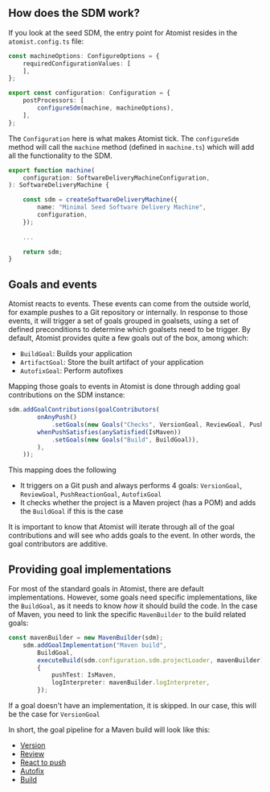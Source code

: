 ## How does the SDM work?

If you look at the seed SDM, the entry point for Atomist resides in the `atomist.config.ts` file:

``` typescript
const machineOptions: ConfigureOptions = {
    requiredConfigurationValues: [
    ],
};

export const configuration: Configuration = {
    postProcessors: [
        configureSdm(machine, machineOptions),
    ],
};
```

The `Configuration` here is what makes Atomist tick. The `configureSdm` method will call the `machine` method (defined in `machine.ts`) which will add all the functionality to the SDM.

``` typescript
export function machine(
    configuration: SoftwareDeliveryMachineConfiguration,
): SoftwareDeliveryMachine {

    const sdm = createSoftwareDeliveryMachine({
        name: "Minimal Seed Software Delivery Machine",
        configuration,
    });
    
    ...

    return sdm;
}
```

## Goals and events

Atomist reacts to events. These events can come from the outside world, for example pushes to a Git repository or internally. In response to those events, it will trigger a set of goals grouped in goalsets, using a set of defined preconditions to determine which goalsets need to be trigger. By default, Atomist provides quite a few goals out of the box, among which:

* `BuildGoal`: Builds your application
* `ArtifactGoal`: Store the built artifact of your application
* `AutofixGoal`: Perform autofixes

Mapping those goals to events in Atomist is done through adding goal contributions on the SDM instance:

``` typescript
sdm.addGoalContributions(goalContributors(
        onAnyPush()
            .setGoals(new Goals("Checks", VersionGoal, ReviewGoal, PushReactionGoal, AutofixGoal)),
        whenPushSatisfies(anySatisfied(IsMaven))
            .setGoals(new Goals("Build", BuildGoal)),
        ),
    ));
```

This mapping does the following
* It triggers on a Git push and always performs 4 goals: `VersionGoal`, `ReviewGoal`, `PushReactionGoal`, `AutofixGoal`
* It checks whether the project is a Maven project (has a POM) and adds the `BuildGoal` if this is the case

It is important to know that Atomist will iterate through all of the goal contributions and will see who adds goals to the event. In other words, the goal contributors are additive.

## Providing goal implementations

For most of the standard goals in Atomist, there are default implementations. However, some goals need specific implementations, like the `BuildGoal`, as it needs to know _how_ it should build the code. In the case of Maven, you need to link the specific `MavenBuilder` to the build related goals:

``` typescript
const mavenBuilder = new MavenBuilder(sdm);
    sdm.addGoalImplementation("Maven build",
        BuildGoal,
        executeBuild(sdm.configuration.sdm.projectLoader, mavenBuilder),
        {
            pushTest: IsMaven,
            logInterpreter: mavenBuilder.logInterpreter,
        });

```

If a goal doesn't have an implementation, it is skipped. In our case, this will be the case for `VersionGoal`

In short, the goal pipeline for a Maven build will look like this:

<ul class="steps">
    <li class="undone"><a href="">Version</a></li>
    <li class="undone"><a href="">Review</a></li>
    <li class="undone"><a href="">React to push</a></li>
    <li class="undone"><a href="">Autofix</a></li>
    <li class="undone"><a href="">Build</a></li>
</ul>